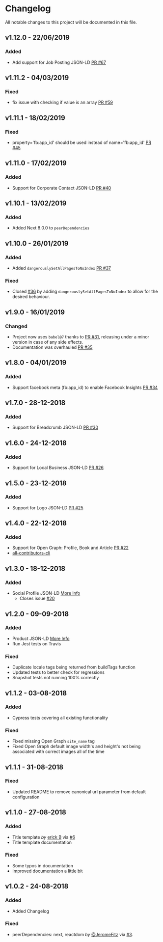 # Changelog

All notable changes to this project will be documented in this file.

## v1.12.0 - 22/06/2019

### Added

- Add support for Job Posting JSON-LD [PR #67](https://github.com/garmeeh/next-seo/pull/67/)

## v1.11.2 - 04/03/2019

### Fixed

- fix issue with checking if value is an array [PR #59](https://github.com/garmeeh/next-seo/pull/59)

## v1.11.1 - 18/02/2019

### Fixed

- property='fb:app_id' should be used instead of name='fb:app_id' [PR #45](https://github.com/garmeeh/next-seo/pull/45)

## v1.11.0 - 17/02/2019

### Added

- Support for Corporate Contact JSON-LD [PR #40](https://github.com/garmeeh/next-seo/pull/40)

## v1.10.1 - 13/02/2019

### Added

- Added Next 8.0.0 to `peerDependencies`

## v1.10.0 - 26/01/2019

### Added

- Added `dangerouslySetAllPagesToNoIndex` [PR #37](https://github.com/garmeeh/next-seo/pull/37)

### Fixed

- Closed [#36](https://github.com/garmeeh/next-seo/issues/36) by adding `dangerouslySetAllPagesToNoIndex` to allow for the desired behaviour.

## v1.9.0 - 16/01/2019

### Changed

- Project now uses `babel@7` thanks to [PR #31](https://github.com/garmeeh/next-seo/pull/31), releasing under a minor version in case of any side effects.
- Documentation was overhauled [PR #35](https://github.com/garmeeh/next-seo/pull/35)

## v1.8.0 - 04/01/2019

### Added

- Support facebook meta (fb:app_id) to enable Facebook Insights [PR #34](https://github.com/garmeeh/next-seo/pull/34)

## v1.7.0 - 28-12-2018

### Added

- Support for Breadcrumb JSON-LD [PR #30](https://github.com/garmeeh/next-seo/pull/30)

## v1.6.0 - 24-12-2018

### Added

- Support for Local Business JSON-LD [PR #26](https://github.com/garmeeh/next-seo/pull/26)

## v1.5.0 - 23-12-2018

### Added

- Support for Logo JSON-LD [PR #25](https://github.com/garmeeh/next-seo/pull/25)

## v1.4.0 - 22-12-2018

### Added

- Support for Open Graph: Profile, Book and Article [PR #22](https://github.com/garmeeh/next-seo/pull/22)
- [all-contributors-cli](https://www.npmjs.com/package/all-contributors-cli)

## v1.3.0 - 18-12-2018

### Added

- Social Profile JSON-LD [More Info](https://developers.google.com/search/docs/data-types/social-profile)
  - Closes issue [#20](https://github.com/garmeeh/next-seo/issues/20)

## v1.2.0 - 09-09-2018

### Added

- Product JSON-LD [More Info](https://developers.google.com/search/docs/data-types/product)
- Run Jest tests on Travis

### Fixed

- Duplicate locale tags being returned from buildTags function
- Updated tests to better check for regressions
- Snapshot tests not running 100% correctly

## v1.1.2 - 03-08-2018

### Added

- Cypress tests covering all existing functionality

### Fixed

- Fixed missing Open Graph `site_name` tag
- Fixed Open Graph default image width's and height's not being associated with correct images all of the time

## v1.1.1 - 31-08-2018

### Fixed

- Updated README to remove canonical url parameter from default configuration

## v1.1.0 - 27-08-2018

### Added

- Title template _by_ [erick B](https://github.com/erickeno) via [#6](https://github.com/garmeeh/next-seo/pull/6)
- Title template documentation

### Fixed

- Some typos in documentation
- Improved documentation a little bit

## v1.0.2 - 24-08-2018

### Added

- Added Changelog

### Fixed

- peerDependencies: next, reactdom _by_ [@JeromeFitz](https://github.com/JeromeFitz) via [#3](https://github.com/garmeeh/next-seo/pull/3).
